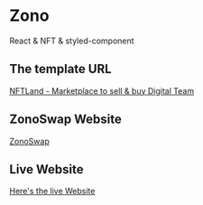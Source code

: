 # Zono
React &amp; NFT &amp; styled-component

## The template URL
[NFTLand - Marketplace to sell & buy Digital Team](https://www.templatemonsterpreview.com/demo/179712.html?_gl=1*1s6izv*_ga*MTk0MzkyMDEwNi4xNjQ5MTY1ODAw*_ga_FTPYEGT5LY*MTY0OTE2NTc5OS4xLjAuMTY0OTE2NTgwMS41OA..&_ga=2.141346994.1628357046.1649165800-1943920106.1649165800)


## ZonoSwap Website
[ZonoSwap](https://zonoswap.finance/)

## Live Website
[Here's the live Website](https://nft.zonoswap.com)